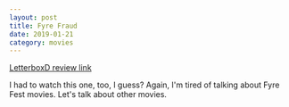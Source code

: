 ```yaml
---
layout: post
title: Fyre Fraud
date: 2019-01-21
category: movies
---
```

 
[LetterboxD review link]()

I had to watch this one, too, I guess? Again, I'm tired of talking about Fyre Fest movies. Let's talk about other movies. 